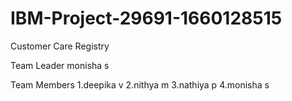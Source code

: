 # IBM-Project-29691-1660128515
Customer Care Registry


Team Leader
monisha s


Team Members
1.deepika v
2.nithya m
3.nathiya p
4.monisha s

